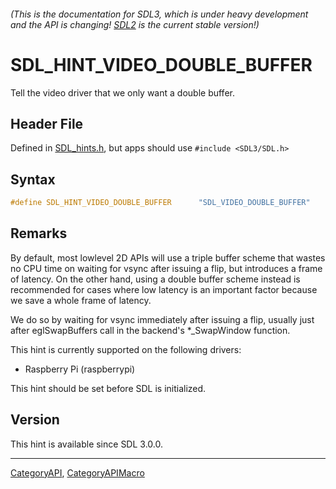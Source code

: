 ###### (This is the documentation for SDL3, which is under heavy development and the API is changing! [SDL2](https://wiki.libsdl.org/SDL2/) is the current stable version!)
# SDL_HINT_VIDEO_DOUBLE_BUFFER

Tell the video driver that we only want a double buffer.

## Header File

Defined in [SDL_hints.h](https://github.com/libsdl-org/SDL/blob/main/include/SDL3/SDL_hints.h), but apps should use `#include <SDL3/SDL.h>`

## Syntax

```c
#define SDL_HINT_VIDEO_DOUBLE_BUFFER      "SDL_VIDEO_DOUBLE_BUFFER"
```

## Remarks

By default, most lowlevel 2D APIs will use a triple buffer scheme that
wastes no CPU time on waiting for vsync after issuing a flip, but
introduces a frame of latency. On the other hand, using a double buffer
scheme instead is recommended for cases where low latency is an important
factor because we save a whole frame of latency.

We do so by waiting for vsync immediately after issuing a flip, usually
just after eglSwapBuffers call in the backend's *_SwapWindow function.

This hint is currently supported on the following drivers:

- Raspberry Pi (raspberrypi)

This hint should be set before SDL is initialized.

## Version

This hint is available since SDL 3.0.0.

----
[CategoryAPI](CategoryAPI), [CategoryAPIMacro](CategoryAPIMacro)


